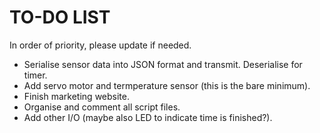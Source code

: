 # TO-DO LIST


In order of priority, please update if needed.


* Serialise sensor data into JSON format and transmit. Deserialise for timer.
* Add servo motor and termperature sensor (this is the bare minimum).
* Finish marketing website.
* Organise and comment all script files.
* Add other I/O (maybe also LED to indicate time is finished?).